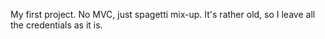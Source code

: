 My first project. No MVC, just spagetti mix-up. It's rather old, so I leave all the credentials as it is.
